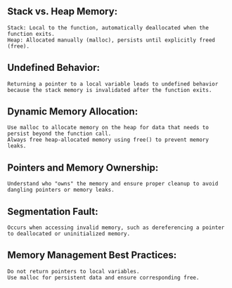 ## Stack vs. Heap Memory:

    Stack: Local to the function, automatically deallocated when the function exits.
    Heap: Allocated manually (malloc), persists until explicitly freed (free).

## Undefined Behavior:

    Returning a pointer to a local variable leads to undefined behavior because the stack memory is invalidated after the function exits.

## Dynamic Memory Allocation:

    Use malloc to allocate memory on the heap for data that needs to persist beyond the function call.
    Always free heap-allocated memory using free() to prevent memory leaks.

## Pointers and Memory Ownership:

    Understand who "owns" the memory and ensure proper cleanup to avoid dangling pointers or memory leaks.

## Segmentation Fault:

    Occurs when accessing invalid memory, such as dereferencing a pointer to deallocated or uninitialized memory.

## Memory Management Best Practices:

    Do not return pointers to local variables.
    Use malloc for persistent data and ensure corresponding free.